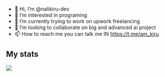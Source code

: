 - 👋 Hi, I’m @nalikiru-dev
- 👀 I’m interested in programing 
- 🌱 I’m currently trying to work on upwork freelancing
- 💞️ I’m looking to collaborate on big and advanced ai project
- 📫 How to reach me you can talk me IN https://t.me/am_kiru

<!---
nalikiru-dev/nalikiru-dev is a ✨ special ✨ repository because its `README.md` (this file) appears on your GitHub profile.
You can click the Preview link to take a look at your changes.
--->
<h2>My stats</h2>
<picture>
  <source
    srcset="https://github-readme-stats.vercel.app/api?username=nalikiru-dev&show_icons=true&theme=dark"
    media="(prefers-color-scheme: dark)"
  />
  <source
    srcset="https://github-readme-stats.vercel.app/api?username=nalikiru-dev&show_icons=true"
    media="(prefers-color-scheme: light), (prefers-color-scheme: no-preference)"
  />
  <img src="https://github-readme-stats.vercel.app/api?username=nalikiru-dev&show_icons=true" />
</picture>
